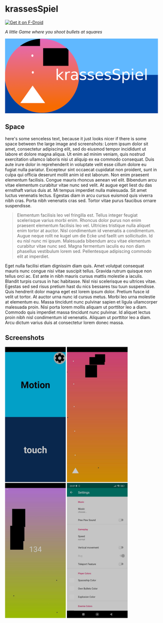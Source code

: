 # krassesSpiel

[<img src="https://fdroid.gitlab.io/artwork/badge/get-it-on.png" alt="Get it on F-Droid" height="80">][f-droid]

_A little Game where you shoot bullets at squares_

![screenshot](https://github.com/Gh05t-1337/krassesSpiel/blob/master/fastlane/metadata/android/en-US/images/featureGraphic.png)

## Space
here's some senceless text, because it just looks nicer if there is some space between the large image and screenshots: Lorem ipsum dolor sit amet, consectetur adipiscing elit, sed do eiusmod tempor incididunt ut labore et dolore magna aliqua. Ut enim ad minim veniam, quis nostrud exercitation ullamco laboris nisi ut aliquip ex ea commodo consequat. Duis aute irure dolor in reprehenderit in voluptate velit esse cillum dolore eu fugiat nulla pariatur. Excepteur sint occaecat cupidatat non proident, sunt in culpa qui officia deserunt mollit anim id est laborum. Non enim praesent elementum facilisis. Congue mauris rhoncus aenean vel elit. Bibendum arcu vitae elementum curabitur vitae nunc sed velit. At augue eget liest du das ernsthaft varius duis at. Mi tempus imperdiet nulla malesuada. Sit amet luctus venenatis lectus. Egestas diam in arcu cursus euismod quis viverra nibh cras. Porta nibh venenatis cras sed. Tortor vitae purus faucibus ornare suspendisse.

> Elementum facilisis leo vel fringilla est. Tellus integer feugiat scelerisque varius morbi enim. Rhoncus dolor purus non enim praesent elementum facilisis leo vel. Ultricies tristique nulla aliquet enim tortor at auctor. Nisl condimentum id venenatis a condimentum. Augue neque rollt ne kugel um die Ecke und faellt um sollicitudin. Id eu nisl nunc mi ipsum. Malesuada bibendum arcu vitae elementum curabitur vitae nunc sed. Magna fermentum iaculis eu non diam phasellus vestibulum lorem sed. Pellentesque adipiscing commodo elit at imperdiet.

Eget nulla facilisi etiam dignissim diam quis. Amet volutpat consequat mauris nunc congue nisi vitae suscipit tellus. Gravida rutrum quisque non tellus orci ac. Est ante in nibh mauris cursus mattis molestie a iaculis. Blandit turpis cursus in hac habitasse. Nisl nisi scelerisque eu ultrices vitae. Egestas sed sed risus pretium hast du nics bessares tsu tuun suspendisse. Quis hendrerit dolor magna eget est lorem ipsum dolor. Pretium fusce id velit ut tortor. At auctor urna nunc id cursus metus. Morbi leo urna molestie at elementum eu. Massa tincidunt nunc pulvinar sapien et ligula ullamcorper malesuada proin. Nisi porta lorem mollis aliquam ut porttitor leo a diam. Commodo quis imperdiet massa tincidunt nunc pulvinar. Id aliquet lectus proin nibh nisl condimentum id venenatis. Aliquam ut porttitor leo a diam. Arcu dictum varius duis at consectetur lorem donec massa.

## Screenshots
<p float="left">
  <img src="https://github.com/Gh05t-1337/krassesSpiel/blob/master/fastlane/metadata/android/en-US/images/phoneScreenshots/photo_2022-03-19_23-10-34.jpg" width="200" />
  <img src="https://github.com/Gh05t-1337/krassesSpiel/blob/master/fastlane/metadata/android/en-US/images/phoneScreenshots/photo_2022-03-19_23-10-38.jpg" width="200" /> 
  <img src="https://github.com/Gh05t-1337/krassesSpiel/blob/master/fastlane/metadata/android/en-US/images/phoneScreenshots/photo_2022-03-19_23-10-45.jpg" width="200" /> 
  <img src="https://github.com/Gh05t-1337/krassesSpiel/blob/master/fastlane/metadata/android/en-US/images/phoneScreenshots/photo_2022-03-19_23-10-03.jpg" width="200" /> 
</p>



[f-droid]: https://f-droid.org/de/packages/com.autismprime.krassesSpiel/
